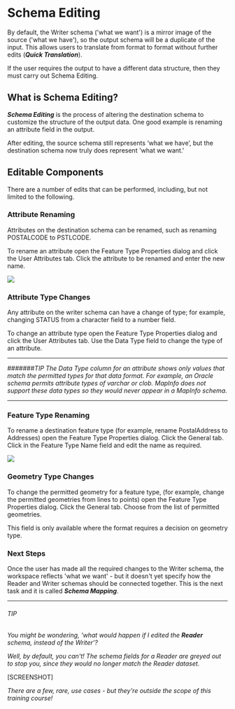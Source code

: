 # Schema Editing

By default, the Writer schema ('what we want') is a mirror image of the source ('what we have'), so the output schema will be a duplicate of the input. This allows users to translate from format to format without further edits (***Quick Translation***).

If the user requires the output to have a different data structure, then they must carry out Schema Editing.

## What is Schema Editing?
***Schema Editing*** is the process of altering the destination schema to customize the structure of the output data. One good example is renaming an attribute field in the output. 

After editing, the source schema still represents ‘what we have’, but the destination schema now truly does represent 'what we want.'


## Editable Components
There are a number of edits that can be performed, including, but not limited to the following.

### Attribute Renaming
Attributes on the destination schema can be renamed, such as renaming POSTALCODE to PSTLCODE.

To rename an attribute open the Feature Type Properties dialog and click the User Attributes tab. Click the attribute to be renamed and enter the new name.

![](https://raw.githubusercontent.com/FMEEvangelist/FME-Desktop-Basic-Training-Manual-Images/master/Img2.5.AttributeRenaming.jpg)


### Attribute Type Changes
Any attribute on the writer schema can have a change of type; for example, changing STATUS from a character field to a number field.

To change an attribute type open the Feature Type Properties dialog and click the User Attributes tab. Use the Data Type field to change the type of an attribute.


----------
#######*TIP*
*The Data Type column for an attribute shows only values that match the permitted types for that data format. For example, an Oracle schema permits attribute types of varchar or clob. MapInfo does not support these data types so they would never appear in a MapInfo schema.*

----------


### Feature Type Renaming
To rename a destination feature type (for example, rename PostalAddress to Addresses) open the Feature Type Properties dialog. Click the General tab. Click in the Feature Type Name field and edit the name as required.

![](https://raw.githubusercontent.com/FMEEvangelist/FME-Desktop-Basic-Training-Manual-Images/master/Img2.6.FTRenaming.jpg)


### Geometry Type Changes
To change the permitted geometry for a feature type, (for example, change the permitted geometries from lines to points) open the Feature Type Properties dialog. Click the General tab. Choose from the list of permitted geometries.

This field is only available where the format requires a decision on geometry type.


### Next Steps ###
Once the user has made all the required changes to the Writer schema, the workspace reflects 'what we want' - but it doesn't yet specify how the Reader and Writer schemas should be connected together. This is the next task and it is called ***Schema Mapping***.

----------
###### *TIP*
*You might be wondering, 'what would happen if I edited the **Reader** schema, instead of the Writer'?*

*Well, by default, you can't! The schema fields for a Reader are greyed out to stop you, since they would no longer match the Reader dataset.*

[SCREENSHOT]

*There are a few, rare, use cases - but they're outside the scope of this training course!*